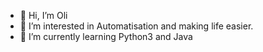 - 👋 Hi, I’m Oli
- 👀 I’m interested in Automatisation and making life easier.
- 🌱 I’m currently learning Python3 and Java
